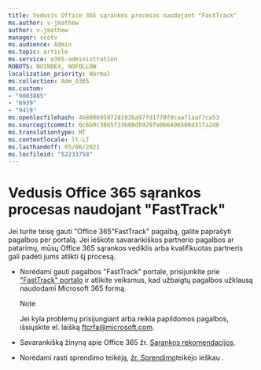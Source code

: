 ```yaml
---
title: Vedusis Office 365 sąrankos procesas naudojant "FastTrack"
ms.author: v-jmathew
author: v-jmathew
manager: scotv
ms.audience: Admin
ms.topic: article
ms.service: o365-administration
ROBOTS: NOINDEX, NOFOLLOW
localization_priority: Normal
ms.collection: Adm_O365
ms.custom:
- "9003885"
- "6939"
- "9419"
ms.openlocfilehash: 4b8006959728192ba97fd1770f0caa71aaf7ca53
ms.sourcegitcommit: 6c6b0c3885f33b08db929fe0b6496508d31fa2d6
ms.translationtype: MT
ms.contentlocale: lt-LT
ms.lasthandoff: 05/06/2021
ms.locfileid: "52233758"
---
```

# <a name="guided-office-365-setup-process-with-fasttrack"></a>Vedusis Office 365 sąrankos procesas naudojant "FastTrack"

Jei turite teisę gauti "Office 365"FastTrack" pagalbą, galite paprašyti pagalbos per portalą. Jei ieškote savarankiškos partnerio pagalbos ar patarimų, mūsų Office 365 sąrankos vediklis arba kvalifikuotas partneris gali padėti jums atlikti šį procesą.

- Norėdami gauti pagalbos "FastTrack" portale, prisijunkite prie ["FastTrack" portalo](https://go.microsoft.com/fwlink/?linkid=2125443) ir atlikite veiksmus, kad užbaigtų pagalbos užklausą naudodami Microsoft 365 formą.

    > [!NOTE]
    > Jei kyla problemų prisijungiant arba reikia papildomos pagalbos, išsiųskite el. laišką [ftcrfa@microsoft.com](mailto:ftcrfa@microsoft.com).

- Savarankišką žinyną apie Office 365 žr. [Sąrankos rekomendacijos](https://go.microsoft.com/fwlink/?linkid=2125827).
- Norėdami rasti sprendimo teikėją, [žr. Sprendimo](https://go.microsoft.com/fwlink/?linkid=2125918)teikėjo ieškau .